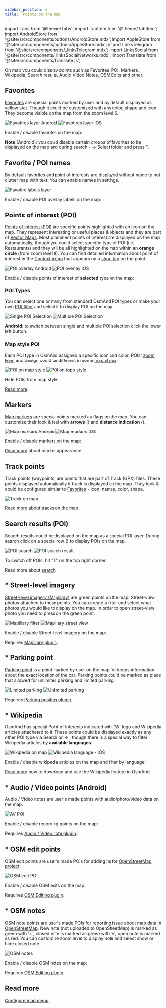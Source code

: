 ```yaml
---
sidebar_position: 6
title:  Points on the map
---
```


import Tabs from '@theme/Tabs';
import TabItem from '@theme/TabItem';
import AndroidStore from '@site/src/components/buttons/AndroidStore.mdx';
import AppleStore from '@site/src/components/buttons/AppleStore.mdx';
import LinksTelegram from '@site/src/components/_linksTelegram.mdx';
import LinksSocial from '@site/src/components/_linksSocialNetworks.mdx';
import Translate from '@site/src/components/Translate.js';


On map you could display points such as Favorites, POI, Markers, Wikipedia, Search results, Audio Video Notes, OSM Edits and other.

## Favorites

[Favorites](../personal/favorites) are special points marked by user and by default displayed as yellow star. Though it could be customized with any color, shape and icon. They become visible on the map from the zoom level 6.

![Favotires layer Android](@site/static/img/map/favorites_layer.png) ![Favotires layer iOS](@site/static/img/map/favorites_layer_ios.png)
 
Enable / disable favorites on the map:

<Translate android="true" ids="android_button_seq"/> <Translate android="true" ids="shared_string_menu,configure_map,favorites_item"/>

<p> </p>

<Translate ios="true" ids="ios_button_seq"/> <Translate ios="true" ids="menu,configure_map,favorites"/>

<p> </p>

**Note** (Android): you could disable certain groups of favorites to be displayed on the map and during search - <Translate android="true" ids="shared_string_menu,shared_string_my_places,shared_string_favorites"/> → Select folder and press '<Translate android="true" ids="shared_string_show_on_map"/>'.

## Favorite / POI names

By default favorites and point of interests are displayed without name to not clutter map with text. You can enable names in <Translate android="true" ids="configure_map"/> settings.

![Favotire labels layer](@site/static/img/map/favorite_labels_layer.png) 

Enable / disable POI overlay labels on the map:

<Translate android="true" ids="android_button_seq"/> <Translate android="true" ids="shared_string_menu,configure_map,layer_amenity_label"/>

<p> </p>

<Translate ios="true" ids="ios_button_seq"/> <Translate ios="true" ids="menu,configure_map,layer_amenity_label"/>

## Points of interest (POI)

[Points of interest (POI)](https://wiki.openstreetmap.org/wiki/Map_features#Amenity) are specific points highlighted with an icon on the map. They represent interesting or useful places & objects and they are part of [Vector Maps](../map/vector-maps). Most prominent points of interest are displayed on the map automatically, though you could select specific type of POI (i.e. Restaurants) and they will be all highlighted on the map within an **orange circle** (from zoom level 9). You can find detailed information about point of interest in the [Context menu](../map/map-context-menu) that appears on a [short tap](../map/map-context-menu#select-an-object-short-tap) on the point.

![POI overlay Android](@site/static/img/map/poi_overlay_android.png) ![POI overlay iOS](@site/static/img/map/poi_overlay_ios.png)

Enable / disable points of interest of **selected** type on the map:

<Translate android="true" ids="android_button_seq"/> <Translate android="true" ids="shared_string_menu,configure_map,layer_poi"/>

<p> </p>

<Translate ios="true" ids="ios_button_seq"/> <Translate ios="true" ids="menu,configure_map,poi_overlay"/>

### POI Types

You can select one or many from standard OsmAnd POI types or make your own [POI filter](../search/custom-poi-search) and select it to display POI on the map.

![Single POI Selection](@site/static/img/map/single_selection_android.png) ![Multiple POI Selection](@site/static/img/map/multiple_selection_android.png)

**Android**: to switch between single and multiple POI selection click the lower left button.

### Map style POI

Each POI type in OsmAnd assigned a specific icon and color. POIs' [zoom level](../map/vector-maps#details) and design could be different in some [map styles](../map/vector-maps#default-map-styles).

![POI on map style](@site/static/img/map/poi_layer.png) ![POI on topo style](@site/static/img/map/poi_layer_topo_style.png)

Hide POIs from map style:

<Translate android="true" ids="android_button_seq"/> <Translate android="true" ids="shared_string_menu,configure_map,map_widget_map_rendering,shared_string_hide"/>

<p> </p>

<Translate ios="true" ids="ios_button_seq"/> <Translate ios="true" ids="menu,map_settings_map,configure_map,rendering_category_hide"/>

<p> </p>

[Read more](../map/vector-maps#hide).

## Markers

[Map markers](../personal/markers) are special points marked as flags on the map. You can customize their look & feel with **arrows** (<Translate android="true" ids="show_arrows_on_the_map"/>) and **distance indication** (<Translate android="true" ids="show_direction"/>). 

![Map markers Android](@site/static/img/map/map_markers_android.png) ![Map markers iOS](@site/static/img/map/map_markers_ios.png)

Enable / disable markers on the map:

<Translate android="true" ids="android_button_seq"/> <Translate android="true" ids="shared_string_menu,configure_map,map_markers_item"/>

<p> </p>

<Translate ios="true" ids="ios_button_seq"/> <Translate ios="true" ids="menu,map_settings_map,configure_map,map_markers"/>

<p> </p>

[Read more](../widgets/markers#configure-marker-widgets-and-marker-appearance) about marker appearance.

## Track points

Track points (waypoints) are points that are part of Track (GPX) files. These points displayed automatically if track is displayed on the map. They look & could be configured similar to [Favorites](#favorites) - icon, names, color, shape.

![Track on map](@site/static/img/map/track_point_on_map.png)

[Read more](../map/tracks-on-map) about tracks on the map.


## Search results (POI)

Search results could be displayed on the map as a special POI layer. During search click on a special row (**<Translate android="true" ids="shared_string_show_on_map"/>**) to display POIs on the map.

![POI search](@site/static/img/map/poi_search.png) ![POI search result](@site/static/img/map/poi_search_result.png)

To switch off POIs, hit "X" on the top right corner.

Read more about [search](../search).

## * Street-level imagery

[Street-level imagery (Mapillary)](https://docs.osmand.net/en/main@latest../plugins/mapillary) are green points on the map. Street-view photos attached to these points. You can create a filter and select what photos you would like to display on the map. In order to open street-view photo you need to press on the green point.

![Mapillary filter](@site/static/img/map/mapillary_filter.png) ![Mapillary street view](@site/static/img/map/mapillary_street-view.png)

Enable / disable Street-level imagery on the map: 

<Translate android="true" ids="android_button_seq"/> <Translate android="true" ids="shared_string_menu,configure_map,street_level_imagery"/>

<p> </p>

<Translate ios="true" ids="ios_button_seq"/> <Translate ios="true" ids="menu,map_settings_map,configure_map,street_level_imagery"/>

<p> </p>

Requires [Mapillary plugin](../plugins/mapillary).

## * Parking point

[Parking point](../plugins/parking) is a point marked by user on the map for keeps information about the exact location of the car. Parking points could be marked as place that allowed for unlimited parking and limited parking.

![Limited parking](@site/static/img/map/context_menu_limited_parking.png) ![Unlimited parking](@site/static/img/map/context_menu_unlimited_parking.png)

Requires [Parking position plugin](../plugins/parking).

## * Wikipedia

OsmAnd has special Point of Interests indicated with 'W' logo and Wikipedia articles attacheted to it. These points could be displayed exactly as any other POI type via Search or <Translate android="true" ids="configure_map"/> → <Translate android="true" ids="layer_poi"/>, though there is a special way to filter Wikipedia articles by **available languages**.

![Wikipedia on map](@site/static/img/map/map-wikipedia-on-map.png) ![Wikipedia language - iOS](@site/static/img/map/map-wikipedia-language-ios.png)

Enable / disable wikipedia articles on the map and filter by language:

<Translate android="true" ids="android_button_seq"/> <Translate android="true" ids="shared_string_menu,configure_map,local_indexes_cat_wiki"/>

<p> </p>

<Translate ios="true" ids="ios_button_seq"/> <Translate ios="true" ids="menu,map_settings_map,configure_map,poi_overlay,res_wiki"/>

<p> </p>

[Read more](../plugins/wikipedia) how to download and use the Wikipedia feature in OsmAnd.

## * Audio / Video points (Android)

Audio / Video notes are user's made points with audio/photo/video data on the map. 

![AV POI](@site/static/img/map/av_poi.png)

Enable / disable recording points on the map:

<Translate android="true" ids="android_button_seq"/> <Translate android="true" ids="shared_string_menu,configure_map,layer_recordings"/>

<p> </p>

Requires [Audio / Video note plugin](../plugins/audio-video-notes).

## * OSM edit points 

OSM edit points are user's made POIs for adding its for [OpenStreetMap project](https://www.openstreetmap.org/).

![OSM edit POI](@site/static/img/map/osm_edit_poi.png)

Enable / disable OSM edits on the map:

<Translate android="true" ids="android_button_seq"/> <Translate android="true" ids="shared_string_menu,configure_map,layer_osm_edits"/>

<p> </p>

<Translate ios="true" ids="ios_button_seq"/> <Translate ios="true" ids="menu,map_settings_map,configure_map,osm_edits_title"/>

<p> </p>

Requires [OSM Editing plugin](../plugins/osm-editing).

## * OSM notes 

OSM note points are user's made POIs for reporting issue about map data in [OpenStreetMap](https://www.openstreetmap.org/). New note (not uploaded to OpenStreetMap) is marked as green with '+', closed note is marked as green with 'v', open note is marked as red.  You can customise zoom level to display note and select show or hide closed note.

![OSM notes](@site/static/img/map/osm_note.png)

Enable / disable OSM notes on the map:

<Translate android="true" ids="android_button_seq"/> <Translate android="true" ids="shared_string_menu,configure_map,layer_osm_bugs"/>

<p> </p>

<Translate ios="true" ids="ios_button_seq"/> <Translate ios="true" ids="menu,map_settings_map,configure_map,osm_notes_online_layer"/>

<p> </p>

Requires [OSM Editing plugin](../plugins/osm-editing#how-to-report-a-mistake).

## Read more
  [Configure map menu](../map/configure-map-menu).

